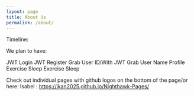 ```yaml
---
layout: page
title: About Us
permalink: /about/
---
```


Timeline:


We plan to have:

JWT Login
JWT Register
Grab User ID/With JWT
Grab User Name
Profile
Exercise 
Sleep
Exercise 
Sleep

Check out individual pages with github logos on the bottom of the page/or here:
Isabel : https://ikan2025.github.io/Nighthawk-Pages/



